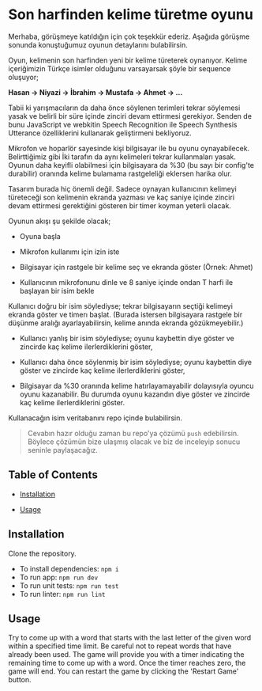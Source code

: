 # Son harfinden kelime türetme oyunu

Merhaba, görüşmeye katıldığın için çok teşekkür ederiz. Aşağıda görüşme sonunda konuştuğumuz oyunun detaylarını bulabilirsin.

Oyun, kelimenin son harfinden yeni bir kelime türeterek oynanıyor. Kelime içeriğimizin Türkçe isimler olduğunu varsayarsak şöyle bir sequence oluşuyor;

**Hasan -> Niyazi -> İbrahim -> Mustafa -> Ahmet -> …**

Tabii ki yarışmacıların da daha önce söylenen terimleri tekrar söylemesi yasak ve belirli bir süre içinde zinciri devam ettirmesi gerekiyor. Senden de bunu JavaScript ve webkitin Speech Recognition ile Speech Synthesis Utterance özelliklerini kullanarak geliştirmeni bekliyoruz.

Mikrofon ve hoparlör sayesinde kişi bilgisayar ile bu oyunu oynayabilecek. Belirttiğimiz gibi İki tarafın da aynı kelimeleri tekrar kullanmaları yasak. Oyunun daha keyifli olabilmesi için bilgisayara da %30 (bu sayı bir config'te durabilir) oranında kelime bulamama rastgeleliği eklersen harika olur.

Tasarım burada hiç önemli değil. Sadece oynayan kullanıcının kelimeyi türeteceği son kelimenin ekranda yazması ve kaç saniye içinde zinciri devam ettirmesi gerektiğini gösteren bir timer koyman yeterli olacak.

Oyunun akışı şu şekilde olacak;

- Oyuna başla

- Mikrofon kullanımı için izin iste

- Bilgisayar için rastgele bir kelime seç ve ekranda göster (Örnek: Ahmet)

- Kullanıcının mikrofonunu dinle ve 8 saniye içinde ondan T harfi ile başlayan bir isim bekle

Kullanıcı doğru bir isim söylediyse; tekrar bilgisayarın seçtiği kelimeyi ekranda göster ve timerı başlat. (Burada istersen bilgisayara rastgele bir düşünme aralığı ayarlayabilirsin, kelime anında ekranda gözükmeyebilir.)

- Kullanıcı yanlış bir isim söylediyse; oyunu kaybettin diye göster ve zincirde kaç kelime ilerlerdiklerini göster,

- Kullanıcı daha önce söylenmiş bir isim söylediyse; oyunu kaybettin diye göster ve zincirde kaç kelime ilerlerdiklerini göster,

- Bilgisayar da %30 oranında kelime hatırlayamayabilir dolayısıyla oyuncu oyunu kazanabilir. Bu durumda oyunu kazandın diye göster ve zincirde kaç kelime ilerlerdiklerini göster.

Kullanacağın isim veritabanını repo içinde bulabilirsin.

> Cevabın hazır olduğu zaman bu repo'ya çözümü `push` edebilirsin. Böylece çözümün bize ulaşmış olacak ve biz de inceleyip sonucu seninle paylaşacağız.

## Table of Contents

- [Installation](#installation)

- [Usage](#usage)

## Installation

Clone the repository.

- To install dependencies: `npm i`
- To run app: `npm run dev`
- To run unit tests: `npm run test`
- To run linter: `npm run lint`

## Usage

Try to come up with a word that starts with the last letter of the given word within a specified time limit. Be careful not to repeat words that have already been used. The game will provide you with a timer indicating the remaining time to come up with a word. Once the timer reaches zero, the game will end. You can restart the game by clicking the 'Restart Game' button.
